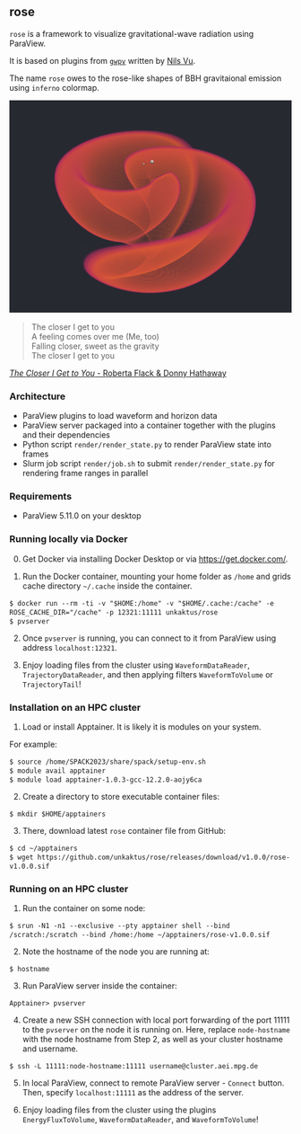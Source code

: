 ## rose

`rose` is a framework to visualize gravitational-wave radiation using ParaView.

It is based on plugins from [`gwpv`](https://github.com/nilsvu/gwpv) written by [Nils Vu](https://github.com/nilsvu).

The name `rose` owes to the rose-like shapes of BBH gravitaional emission using `inferno` colormap.

![The rose](rose.png)

> The closer I get to you \
> A feeling comes over me (Me, too) \
> Falling closer, sweet as the gravity \
> The closer I get to you

[_The Closer I Get to You_ - Roberta Flack & Donny Hathaway](https://air.unkaktus.art/WWW92xgv94c)

### Architecture
- ParaView plugins to load waveform and horizon data
- ParaView server packaged into a container together with the plugins and their dependencies
- Python script `render/render_state.py` to render ParaView state into frames
- Slurm job script `render/job.sh` to submit `render/render_state.py` for rendering frame ranges in parallel

### Requirements
* ParaView 5.11.0 on your desktop

### Running locally via Docker

0. Get Docker via installing Docker Desktop or via https://get.docker.com/.

1. Run the Docker container, mounting your home folder as `/home` and grids cache directory `~/.cache` inside the container.
```shell
$ docker run --rm -ti -v "$HOME:/home" -v "$HOME/.cache:/cache" -e ROSE_CACHE_DIR="/cache" -p 12321:11111 unkaktus/rose
$ pvserver
```

2. Once `pvserver` is running, you can connect to it from ParaView using address `localhost:12321`.

3. Enjoy loading files from the cluster using `WaveformDataReader`, `TrajectoryDataReader`, and then applying filters `WaveformToVolume` or `TrajectoryTail`!


### Installation on an HPC cluster
1. Load or install Apptainer. It is likely it is modules on your system.

For example:

```shell
$ source /home/SPACK2023/share/spack/setup-env.sh
$ module avail apptainer
$ module load apptainer-1.0.3-gcc-12.2.0-aojy6ca
```

2. Create a directory to store executable container files:
```shell
$ mkdir $HOME/apptainers
```

3. There, download latest `rose` container file from GitHub:
```shell
$ cd ~/apptainers
$ wget https://github.com/unkaktus/rose/releases/download/v1.0.0/rose-v1.0.0.sif
```

### Running on an HPC cluster

1. Run the container on some node:
```shell
$ srun -N1 -n1 --exclusive --pty apptainer shell --bind /scratch:/scratch --bind /home:/home ~/apptainers/rose-v1.0.0.sif
```
2. Note the hostname of the node you are running at:
```shell
$ hostname
```
3. Run ParaView server inside the container:
```shell
Apptainer> pvserver
```

4. Create a new SSH connection with local port forwarding of the port 11111 to the `pvserver` on the node it is running on. Here, replace `node-hostname` with the node hostname from Step 2, as well as your cluster hostname and username.
```shell
$ ssh -L 11111:node-hostname:11111 username@cluster.aei.mpg.de
```
5. In local ParaView, connect to remote ParaView server - `Connect` button.
Then, specify `localhost:11111` as the address of the server.

6. Enjoy loading files from the cluster using the plugins `EnergyFluxToVolume`, `WaveformDataReader`, and `WaveformToVolume`!
